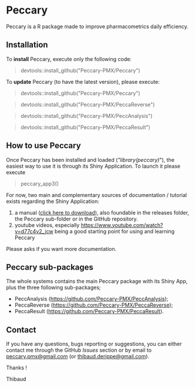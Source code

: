 # Peccary

Peccary is a R package made to improve pharmacometrics daily efficiency. 

## Installation 

To **install** Peccary, execute only the following code:

> devtools::install_github("Peccary-PMX/Peccary")


To **update** Peccary (to have the latest version), please execute:

> devtools::install_github("Peccary-PMX/Peccary")

> devtools::install_github("Peccary-PMX/PeccaReverse")

> devtools::install_github("Peccary-PMX/PeccAnalysis")

> devtools::install_github("Peccary-PMX/PeccaResult")



## How to use Peccary

Once Peccary has been installed and loaded (*"library(peccary)*"), the easiest way to use it is through its Shiny Application. To launch it please execute

> peccary_app3() 

For now, two main and complementary sources of documentation / tutorial exists regarding the Shiny Application:

1. a manual ([click here to download](https://github.com/Peccary-PMX/Peccary/releases/download/Documentation/Peccary_Documentation.html)), also foundable  in the releases folder, the Peccary sub-folder or in the GitHub repository.
2. youtube videos, especially https://www.youtube.com/watch?v=d77c4v2_jcw being a good starting point for using and learning Peccary

Please asks if you want more documentation.

## Peccary sub-packages

The whole systems contains the main Peccary package with its Shiny App, plus the three following sub-packages;

+ PeccAnalysis (https://github.com/Peccary-PMX/PeccAnalysis);
+ PeccaReverse (https://github.com/Peccary-PMX/PeccaReverse);
+ PeccaResult (https://github.com/Peccary-PMX/PeccaResult).


## Contact

If you have any questions, bugs reporting or suggestions, you can either contact me  through the GitHub *Issues* section or by email to peccary.pmx@gmail.com (or thibaud.derippe@gmail.com).

Thanks  ! 

Thibaud
